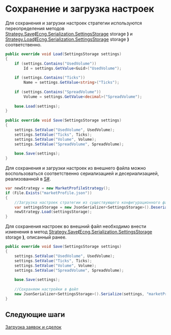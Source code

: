 # Сохранение и загрузка настроек

Для сохранения и загрузки настроек стратегии используются переопределения методов [Strategy.Save](xref:StockSharp.Algo.Strategies.Strategy.Save(Ecng.Serialization.SettingsStorage))**(**[Ecng.Serialization.SettingsStorage](xref:Ecng.Serialization.SettingsStorage) storage **)** и [Strategy.Load](xref:StockSharp.Algo.Strategies.Strategy.Load(Ecng.Serialization.SettingsStorage))**(**[Ecng.Serialization.SettingsStorage](xref:Ecng.Serialization.SettingsStorage) storage **)** соответственно. 

```cs
public override void Load(SettingsStorage settings)
{
    if (settings.Contains("UsedVolume"))
        Id = settings.GetValue<Guid>("UsedVolume");
	
    if (settings.Contains("Ticks"))
        Name = settings.GetValue<string>("Ticks");
	
    if (settings.Contains("SpreadVolume"))
        Volume = settings.GetValue<decimal>("SpreadVolume");
	        
    base.Load(settings);
}
	
public override void Save(SettingsStorage settings)
{
    settings.SetValue("UsedVolume", UsedVolume);
    settings.SetValue("Ticks", Ticks);
    settings.SetValue("Volume", Volume);
    settings.SetValue("SpreadVolume", SpreadVolume);
	    
    base.Save(settings);
}
```

Для сохранения и загрузки настроек из внешнего файла можно воспользоваться соответственно сериализацией и десериализацией, реализованной в [S\#](../../api.md). 

```cs
var newStrategy = new MarketProfileStrategy();
if (File.Exists("marketProfile.json"))
{
    //Загрузка настроек стратегии из существующего конфигурационного файла
    var settingsStorage = new JsonSerializer<SettingsStorage>().Deserialize("marketProfile.json");
    newStrategy.Load(settingsStorage);
}
```

Для сохранения настроек во внешний файл необходимо внести изменения в метод [Strategy.Save](xref:StockSharp.Algo.Strategies.Strategy.Save(Ecng.Serialization.SettingsStorage))**(**[Ecng.Serialization.SettingsStorage](xref:Ecng.Serialization.SettingsStorage) storage **)**, описанный ранее. 

```cs
public override void Save(SettingsStorage settings)
{
    settings.SetValue("UsedVolume", UsedVolume);
    settings.SetValue("Ticks", Ticks);
    settings.SetValue("Volume", Volume);
    settings.SetValue("SpreadVolume", SpreadVolume);
	    
    base.Save(settings);
	
    //Сохраняем настройки в файл
    new JsonSerializer<SettingsStorage>().Serialize(settings, "marketProfile.json");
}
```

## Следующие шаги

[Загрузка заявок и сделок](orders_and_trades_loading.md)
